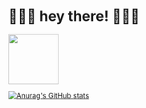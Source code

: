 # 🍓🍓🍓 hey there! 🍓🍓🍓


<a href="[URL_REDIRECT](https://github.com/uma-e/uma-e/blob/main/giphy.gif)" target="blank"><img align="center" 
src="[URL_TO_YOUR_IMAGE](https://github.com/uma-e/uma-e/blob/main/giphy.gif)" height="100" /></a>

[![Anurag's GitHub stats](https://github-readme-stats.vercel.app/api?username=uma-e&theme=rose&title_color=BD1360&text_color=714C41&icon_color=BD1360&show_icons=true&border_color=D3E2CA&bg_color=D3E2CA)](https://github.com/anuraghazra/github-readme-stats)

